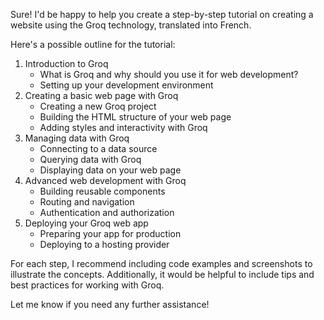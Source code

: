 Sure! I'd be happy to help you create a step-by-step tutorial on creating a website using the Groq technology, translated into French.

Here's a possible outline for the tutorial:

1. Introduction to Groq
	* What is Groq and why should you use it for web development?
	* Setting up your development environment
2. Creating a basic web page with Groq
	* Creating a new Groq project
	* Building the HTML structure of your web page
	* Adding styles and interactivity with Groq
3. Managing data with Groq
	* Connecting to a data source
	* Querying data with Groq
	* Displaying data on your web page
4. Advanced web development with Groq
	* Building reusable components
	* Routing and navigation
	* Authentication and authorization
5. Deploying your Groq web app
	* Preparing your app for production
	* Deploying to a hosting provider

For each step, I recommend including code examples and screenshots to illustrate the concepts. Additionally, it would be helpful to include tips and best practices for working with Groq.

Let me know if you need any further assistance!

[dev.Json]:[session.complete]